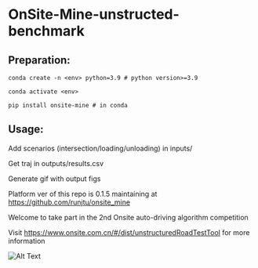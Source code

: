 # OnSite-Mine-unstructed-benchmark

## Preparation:

    conda create -n <env> python=3.9 # python version>=3.9

    conda activate <env>

    pip install onsite-mine # in conda 

## Usage:

Add scenarios (intersection/loading/unloading) in inputs/
  
Get traj in outputs/results.csv

Generate gif with output figs

Platform ver of this repo is 0.1.5 maintaining at https://github.com/runjtu/onsite_mine

Welcome to take part in the 2nd Onsite auto-driving algorithm competition 

Visit https://www.onsite.com.cn/#/dist/unstructuredRoadTestTool for more information

![Alt Text](./results/intersection.gif)
